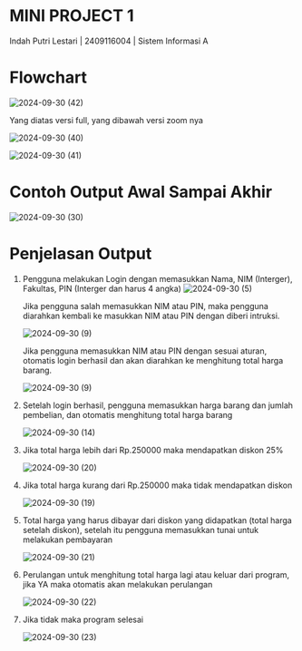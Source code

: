 # MINI PROJECT 1
Indah Putri Lestari | 2409116004 | Sistem Informasi A


# Flowchart

![2024-09-30 (42)](https://github.com/user-attachments/assets/a9b5ea23-06f2-4d0f-85f6-e19b8c6ec762)

Yang diatas versi full, yang dibawah versi zoom nya

![2024-09-30 (40)](https://github.com/user-attachments/assets/95d36399-bff8-4a80-b631-1b4c9372768e)

![2024-09-30 (41)](https://github.com/user-attachments/assets/ad2254e5-812f-4a49-84e7-95416b87dadf)

# Contoh Output Awal Sampai Akhir

![2024-09-30 (30)](https://github.com/user-attachments/assets/431abc3a-356b-442d-9336-44f480d47dd5)

# Penjelasan Output
1. Pengguna melakukan Login dengan memasukkan Nama, NIM (Interger), Fakultas, PIN (Interger dan harus 4 angka)
   ![2024-09-30 (5)](https://github.com/user-attachments/assets/1855244b-8f54-4a59-b526-cd4a621ad81c)

   Jika pengguna salah memasukkan NIM atau PIN, maka pengguna diarahkan kembali ke masukkan NIM atau PIN dengan diberi intruksi.

   ![2024-09-30 (9)](https://github.com/user-attachments/assets/c670a43b-bd15-4eb7-a4de-ae5eadbb4049)

   Jika pengguna memasukkan NIM atau PIN dengan sesuai aturan, otomatis login berhasil dan akan diarahkan ke menghitung total harga barang.

   ![2024-09-30 (9)](https://github.com/user-attachments/assets/f4b227be-7a08-4138-9fa5-1725b822daf3)

2. Setelah login berhasil, pengguna memasukkan harga barang dan jumlah pembelian, dan otomatis menghitung total harga barang

   ![2024-09-30 (14)](https://github.com/user-attachments/assets/ea89d7b2-fd3e-4c68-bbc1-82249e766d7d)

3. Jika total harga lebih dari Rp.250000 maka mendapatkan diskon 25%

   ![2024-09-30 (20)](https://github.com/user-attachments/assets/c44cfdba-36b3-43aa-b046-2f73bf0a221c)
   
4. Jika total harga kurang dari Rp.250000 maka tidak mendapatkan diskon

   ![2024-09-30 (19)](https://github.com/user-attachments/assets/c765e5f2-0e20-42fc-b8dc-d64f5b8b2bdb)

5. Total harga yang harus dibayar dari diskon yang didapatkan (total harga setelah diskon), setelah itu pengguna memasukkan tunai untuk melakukan pembayaran

   ![2024-09-30 (21)](https://github.com/user-attachments/assets/638532a2-1c36-44fa-b451-9b8fc500c8ae)

6. Perulangan untuk menghitung total harga lagi atau keluar dari program, jika YA maka otomatis akan melakukan perulangan

   ![2024-09-30 (22)](https://github.com/user-attachments/assets/28d7d94d-270b-4869-b107-9760fa086b29)

7. Jika tidak maka program selesai

   ![2024-09-30 (23)](https://github.com/user-attachments/assets/aa4d962f-5c8a-46ee-af13-c0cc9fb64d23)

